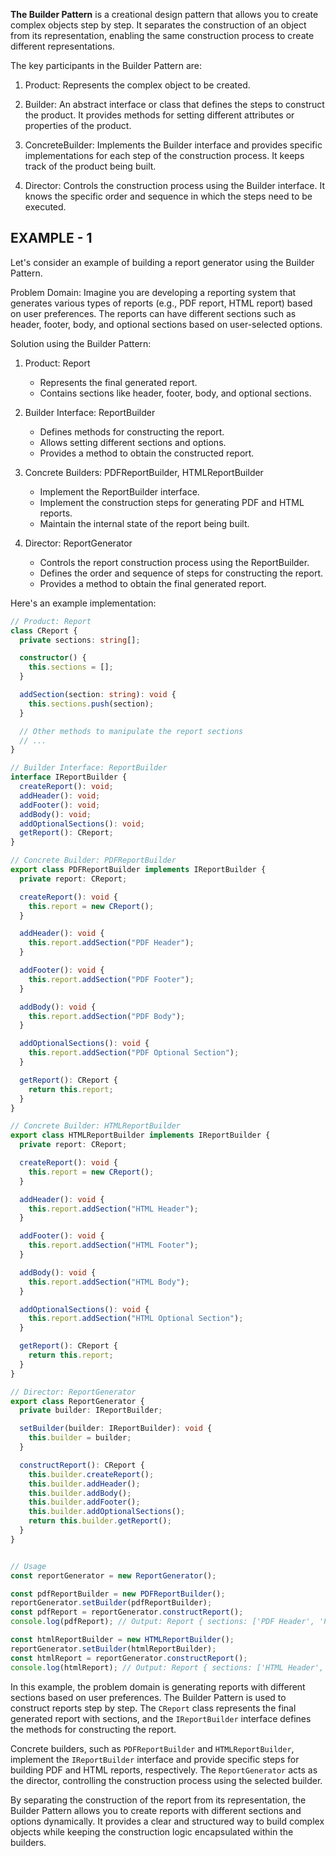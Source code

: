 **The Builder Pattern** is a creational design pattern that allows you to create complex objects step by step. It separates the construction of an object from its representation, enabling the same construction process to create different representations.

The key participants in the Builder Pattern are:

1.  Product: Represents the complex object to be created.
    
2.  Builder: An abstract interface or class that defines the steps to construct the product. It provides methods for setting different attributes or properties of the product.
    
3.  ConcreteBuilder: Implements the Builder interface and provides specific implementations for each step of the construction process. It keeps track of the product being built.
    
4.  Director: Controls the construction process using the Builder interface. It knows the specific order and sequence in which the steps need to be executed.
    
**EXAMPLE - 1**
-
Let's consider an example of building a report generator using the Builder Pattern.

Problem Domain: Imagine you are developing a reporting system that generates various types of reports (e.g., PDF report, HTML report) based on user preferences. The reports can have different sections such as header, footer, body, and optional sections based on user-selected options.

Solution using the Builder Pattern:

1. Product: Report
   - Represents the final generated report.
   - Contains sections like header, footer, body, and optional sections.

2. Builder Interface: ReportBuilder
   - Defines methods for constructing the report.
   - Allows setting different sections and options.
   - Provides a method to obtain the constructed report.

3. Concrete Builders: PDFReportBuilder, HTMLReportBuilder
   - Implement the ReportBuilder interface.
   - Implement the construction steps for generating PDF and HTML reports.
   - Maintain the internal state of the report being built.

4. Director: ReportGenerator
   - Controls the report construction process using the ReportBuilder.
   - Defines the order and sequence of steps for constructing the report.
   - Provides a method to obtain the final generated report.

Here's an example implementation:

```typescript
// Product: Report
class CReport {
  private sections: string[];

  constructor() {
    this.sections = [];
  }

  addSection(section: string): void {
    this.sections.push(section);
  }

  // Other methods to manipulate the report sections
  // ...
}

// Builder Interface: ReportBuilder
interface IReportBuilder {
  createReport(): void;
  addHeader(): void;
  addFooter(): void;
  addBody(): void;
  addOptionalSections(): void;
  getReport(): CReport;
}

// Concrete Builder: PDFReportBuilder
export class PDFReportBuilder implements IReportBuilder {
  private report: CReport;

  createReport(): void {
    this.report = new CReport();
  }

  addHeader(): void {
    this.report.addSection("PDF Header");
  }

  addFooter(): void {
    this.report.addSection("PDF Footer");
  }

  addBody(): void {
    this.report.addSection("PDF Body");
  }

  addOptionalSections(): void {
    this.report.addSection("PDF Optional Section");
  }

  getReport(): CReport {
    return this.report;
  }
}

// Concrete Builder: HTMLReportBuilder
export class HTMLReportBuilder implements IReportBuilder {
  private report: CReport;

  createReport(): void {
    this.report = new CReport();
  }

  addHeader(): void {
    this.report.addSection("HTML Header");
  }

  addFooter(): void {
    this.report.addSection("HTML Footer");
  }

  addBody(): void {
    this.report.addSection("HTML Body");
  }

  addOptionalSections(): void {
    this.report.addSection("HTML Optional Section");
  }

  getReport(): CReport {
    return this.report;
  }
}

// Director: ReportGenerator
export class ReportGenerator {
  private builder: IReportBuilder;

  setBuilder(builder: IReportBuilder): void {
    this.builder = builder;
  }

  constructReport(): CReport {
    this.builder.createReport();
    this.builder.addHeader();
    this.builder.addBody();
    this.builder.addFooter();
    this.builder.addOptionalSections();
    return this.builder.getReport();
  }
}


// Usage
const reportGenerator = new ReportGenerator();

const pdfReportBuilder = new PDFReportBuilder();
reportGenerator.setBuilder(pdfReportBuilder);
const pdfReport = reportGenerator.constructReport();
console.log(pdfReport); // Output: Report { sections: ['PDF Header', 'PDF Body', 'PDF Footer', 'PDF Optional Section'] }

const htmlReportBuilder = new HTMLReportBuilder();
reportGenerator.setBuilder(htmlReportBuilder);
const htmlReport = reportGenerator.constructReport();
console.log(htmlReport); // Output: Report { sections: ['HTML Header', 'HTML Body', 'HTML Footer', 'HTML Optional Section'] }
```

In this example, the problem domain is generating reports with different sections based on user preferences. The Builder Pattern is used to construct reports step by step. The `CReport` class represents the final generated report with sections, and the `IReportBuilder` interface defines the methods for constructing the report.

Concrete builders, such as `PDFReportBuilder` and `HTMLReportBuilder`, implement the `IReportBuilder` interface and provide specific steps for building PDF and HTML reports, respectively. The `ReportGenerator` acts as the director, controlling the construction process using the selected builder.

By separating the construction of the report from its representation, the Builder Pattern allows you to create reports with different sections and options dynamically. It provides a clear and structured way to build complex objects while keeping the construction logic encapsulated within the builders.

